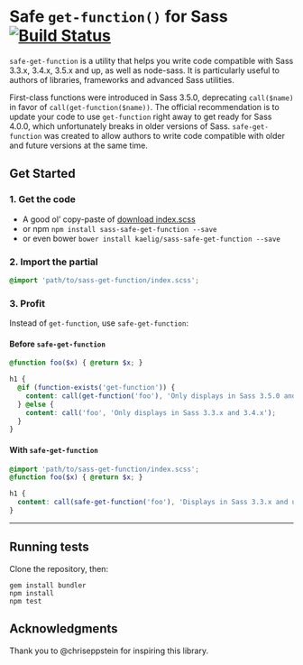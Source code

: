 # Safe `get-function()` for Sass [![Build Status](https://travis-ci.org/kaelig/sass-safe-get-function.svg?branch=master)](https://travis-ci.org/kaelig/sass-safe-get-function)

`safe-get-function` is a utility that helps you write code compatible with Sass 3.3.x, 3.4.x, 3.5.x and up, as well as node-sass. It is particularly useful to authors of libraries, frameworks and advanced Sass utilities.

First-class functions were introduced in Sass 3.5.0, deprecating `call($name)` in favor of `call(get-function($name))`. The official recommendation is to update your code to use `get-function` right away to get ready for Sass 4.0.0, which unfortunately breaks in older versions of Sass. `safe-get-function` was created to allow authors to write code compatible with older and future versions at the same time.

## Get Started

### 1. Get the code

- A good ol’ copy-paste of [download index.scss](index.scss)
- or npm `npm install sass-safe-get-function --save`
- or even bower `bower install kaelig/sass-safe-get-function --save`

### 2. Import the partial

```scss
@import 'path/to/sass-get-function/index.scss';
```

### 3. Profit

Instead of `get-function`, use `safe-get-function`:

#### Before `safe-get-function`

```scss
@function foo($x) { @return $x; }

h1 {
  @if (function-exists('get-function')) {
    content: call(get-function('foo'), 'Only displays in Sass 3.5.0 and up');
  } @else {
    content: call('foo', 'Only displays in Sass 3.3.x and 3.4.x');
  }
}
```

#### With `safe-get-function`

```scss
@import 'path/to/sass-get-function/index.scss';
@function foo($x) { @return $x; }

h1 {
  content: call(safe-get-function('foo'), 'Displays in Sass 3.3.x and up!');
}
```

----

## Running tests

Clone the repository, then:

```
gem install bundler
npm install
npm test
```

## Acknowledgments

Thank you to @chriseppstein for inspiring this library.

